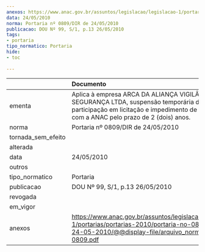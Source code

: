 ```yaml
---
anexos: https://www.anac.gov.br/assuntos/legislacao/legislacao-1/portarias/portarias-2010/portaria-no-0809-dir-de-24-05-2010/@@display-file/arquivo_norma/PA2010-0809.pdf
data: 24/05/2010
norma: Portaria nº 0809/DIR de 24/05/2010
publicacao: DOU Nº 99, S/1, p.13 26/05/2010
tags:
- portaria
tipo_normatico: Portaria
hide: 
- toc 
 
---
```


|                    | Documento                                                                                                                                                                          |
|:-------------------|:-----------------------------------------------------------------------------------------------------------------------------------------------------------------------------------|
| ementa             | Aplica à empresa ARCA DA ALIANÇA VIGILÂNCIA E SEGURANÇA LTDA, suspensão temporária de participação em licitação e impedimento de contratar com a ANAC pelo prazo de 2 (dois) anos. |
| norma              | Portaria nº 0809/DIR de 24/05/2010                                                                                                                                                 |
| tornada_sem_efeito |                                                                                                                                                                                    |
| alterada           |                                                                                                                                                                                    |
| data               | 24/05/2010                                                                                                                                                                         |
| outros             |                                                                                                                                                                                    |
| tipo_normatico     | Portaria                                                                                                                                                                           |
| publicacao         | DOU Nº 99, S/1, p.13 26/05/2010                                                                                                                                                    |
| revogada           |                                                                                                                                                                                    |
| em_vigor           |                                                                                                                                                                                    |
| anexos             | https://www.anac.gov.br/assuntos/legislacao/legislacao-1/portarias/portarias-2010/portaria-no-0809-dir-de-24-05-2010/@@display-file/arquivo_norma/PA2010-0809.pdf                  |